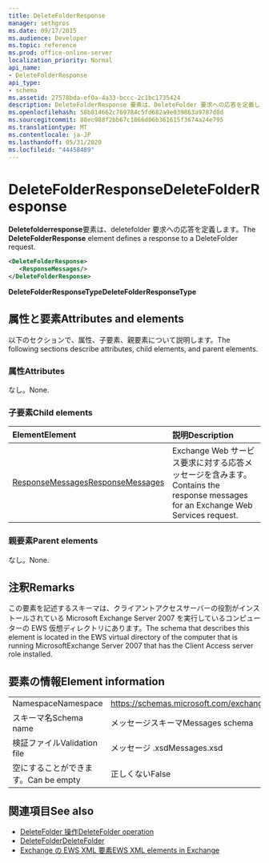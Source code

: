 ```yaml
---
title: DeleteFolderResponse
manager: sethgros
ms.date: 09/17/2015
ms.audience: Developer
ms.topic: reference
ms.prod: office-online-server
localization_priority: Normal
api_name:
- DeleteFolderResponse
api_type:
- schema
ms.assetid: 27578bda-ef0a-4a33-bccc-2c1bc1735424
description: DeleteFolderResponse 要素は、DeleteFolder 要求への応答を定義します。
ms.openlocfilehash: 58b814662c769784c5fd682a9e039863a9787d8d
ms.sourcegitcommit: 88ec988f2bb67c1866d06b361615f3674a24e795
ms.translationtype: MT
ms.contentlocale: ja-JP
ms.lasthandoff: 05/31/2020
ms.locfileid: "44458489"
---
```

# <a name="deletefolderresponse"></a><span data-ttu-id="ce964-103">DeleteFolderResponse</span><span class="sxs-lookup"><span data-stu-id="ce964-103">DeleteFolderResponse</span></span>

<span data-ttu-id="ce964-104">**Deletefolderresponse**要素は、deletefolder 要求への応答を定義します。</span><span class="sxs-lookup"><span data-stu-id="ce964-104">The **DeleteFolderResponse** element defines a response to a DeleteFolder request.</span></span> 
  
```xml
<DeleteFolderResponse>
   <ResponseMessages/>
</DeleteFolderResponse>
```

 <span data-ttu-id="ce964-105">**DeleteFolderResponseType**</span><span class="sxs-lookup"><span data-stu-id="ce964-105">**DeleteFolderResponseType**</span></span>
## <a name="attributes-and-elements"></a><span data-ttu-id="ce964-106">属性と要素</span><span class="sxs-lookup"><span data-stu-id="ce964-106">Attributes and elements</span></span>

<span data-ttu-id="ce964-107">以下のセクションで、属性、子要素、親要素について説明します。</span><span class="sxs-lookup"><span data-stu-id="ce964-107">The following sections describe attributes, child elements, and parent elements.</span></span>
  
### <a name="attributes"></a><span data-ttu-id="ce964-108">属性</span><span class="sxs-lookup"><span data-stu-id="ce964-108">Attributes</span></span>

<span data-ttu-id="ce964-109">なし。</span><span class="sxs-lookup"><span data-stu-id="ce964-109">None.</span></span>
  
### <a name="child-elements"></a><span data-ttu-id="ce964-110">子要素</span><span class="sxs-lookup"><span data-stu-id="ce964-110">Child elements</span></span>

|<span data-ttu-id="ce964-111">**Element**</span><span class="sxs-lookup"><span data-stu-id="ce964-111">**Element**</span></span>|<span data-ttu-id="ce964-112">**説明**</span><span class="sxs-lookup"><span data-stu-id="ce964-112">**Description**</span></span>|
|:-----|:-----|
|[<span data-ttu-id="ce964-113">ResponseMessages</span><span class="sxs-lookup"><span data-stu-id="ce964-113">ResponseMessages</span></span>](responsemessages.md) <br/> |<span data-ttu-id="ce964-114">Exchange Web サービス要求に対する応答メッセージを含みます。</span><span class="sxs-lookup"><span data-stu-id="ce964-114">Contains the response messages for an Exchange Web Services request.</span></span>  <br/> |
   
### <a name="parent-elements"></a><span data-ttu-id="ce964-115">親要素</span><span class="sxs-lookup"><span data-stu-id="ce964-115">Parent elements</span></span>

<span data-ttu-id="ce964-116">なし。</span><span class="sxs-lookup"><span data-stu-id="ce964-116">None.</span></span>
  
## <a name="remarks"></a><span data-ttu-id="ce964-117">注釈</span><span class="sxs-lookup"><span data-stu-id="ce964-117">Remarks</span></span>

<span data-ttu-id="ce964-118">この要素を記述するスキーマは、クライアントアクセスサーバーの役割がインストールされている Microsoft Exchange Server 2007 を実行しているコンピューターの EWS 仮想ディレクトリにあります。</span><span class="sxs-lookup"><span data-stu-id="ce964-118">The schema that describes this element is located in the EWS virtual directory of the computer that is running MicrosoftExchange Server 2007 that has the Client Access server role installed.</span></span>
  
## <a name="element-information"></a><span data-ttu-id="ce964-119">要素の情報</span><span class="sxs-lookup"><span data-stu-id="ce964-119">Element information</span></span>

|||
|:-----|:-----|
|<span data-ttu-id="ce964-120">Namespace</span><span class="sxs-lookup"><span data-stu-id="ce964-120">Namespace</span></span>  <br/> |https://schemas.microsoft.com/exchange/services/2006/messages  <br/> |
|<span data-ttu-id="ce964-121">スキーマ名</span><span class="sxs-lookup"><span data-stu-id="ce964-121">Schema name</span></span>  <br/> |<span data-ttu-id="ce964-122">メッセージスキーマ</span><span class="sxs-lookup"><span data-stu-id="ce964-122">Messages schema</span></span>  <br/> |
|<span data-ttu-id="ce964-123">検証ファイル</span><span class="sxs-lookup"><span data-stu-id="ce964-123">Validation file</span></span>  <br/> |<span data-ttu-id="ce964-124">メッセージ .xsd</span><span class="sxs-lookup"><span data-stu-id="ce964-124">Messages.xsd</span></span>  <br/> |
|<span data-ttu-id="ce964-125">空にすることができます。</span><span class="sxs-lookup"><span data-stu-id="ce964-125">Can be empty</span></span>  <br/> |<span data-ttu-id="ce964-126">正しくない</span><span class="sxs-lookup"><span data-stu-id="ce964-126">False</span></span>  <br/> |
   
## <a name="see-also"></a><span data-ttu-id="ce964-127">関連項目</span><span class="sxs-lookup"><span data-stu-id="ce964-127">See also</span></span>

- [<span data-ttu-id="ce964-128">DeleteFolder 操作</span><span class="sxs-lookup"><span data-stu-id="ce964-128">DeleteFolder operation</span></span>](deletefolder-operation.md) 
- [<span data-ttu-id="ce964-129">DeleteFolder</span><span class="sxs-lookup"><span data-stu-id="ce964-129">DeleteFolder</span></span>](deletefolder.md)
- [<span data-ttu-id="ce964-130">Exchange の EWS XML 要素</span><span class="sxs-lookup"><span data-stu-id="ce964-130">EWS XML elements in Exchange</span></span>](ews-xml-elements-in-exchange.md)

